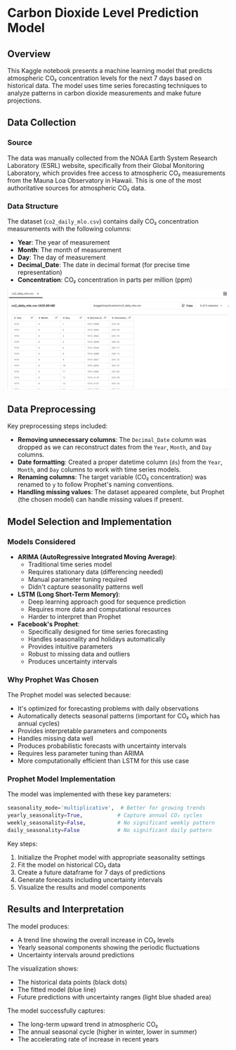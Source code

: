 # Carbon Dioxide Level Prediction Model

## Overview

This Kaggle notebook presents a machine learning model that predicts atmospheric CO₂ concentration levels for the next 7 days based on historical data. The model uses time series forecasting techniques to analyze patterns in carbon dioxide measurements and make future projections.

## Data Collection

### Source

The data was manually collected from the NOAA Earth System Research Laboratory (ESRL) website, specifically from their Global Monitoring Laboratory, which provides free access to atmospheric CO₂ measurements from the Mauna Loa Observatory in Hawaii. This is one of the most authoritative sources for atmospheric CO₂ data.

### Data Structure

The dataset (`co2_daily_mlo.csv`) contains daily CO₂ concentration measurements with the following columns:

- **Year**: The year of measurement
- **Month**: The month of measurement
- **Day**: The day of measurement
- **Decimal_Date**: The date in decimal format (for precise time representation)
- **Concentration**: CO₂ concentration in parts per million (ppm)

![co2_daily_mlo.csv](./CSVfile.png)

## Data Preprocessing

Key preprocessing steps included:

- **Removing unnecessary columns**: The `Decimal_Date` column was dropped as we can reconstruct dates from the `Year`, `Month`, and `Day` columns.
- **Date formatting**: Created a proper datetime column (`ds`) from the `Year`, `Month`, and `Day` columns to work with time series models.
- **Renaming columns**: The target variable (CO₂ concentration) was renamed to `y` to follow Prophet's naming conventions.
- **Handling missing values**: The dataset appeared complete, but Prophet (the chosen model) can handle missing values if present.

## Model Selection and Implementation

### Models Considered

- **ARIMA (AutoRegressive Integrated Moving Average)**:
  - Traditional time series model
  - Requires stationary data (differencing needed)
  - Manual parameter tuning required
  - Didn't capture seasonality patterns well
- **LSTM (Long Short-Term Memory)**:
  - Deep learning approach good for sequence prediction
  - Requires more data and computational resources
  - Harder to interpret than Prophet
- **Facebook's Prophet**:
  - Specifically designed for time series forecasting
  - Handles seasonality and holidays automatically
  - Provides intuitive parameters
  - Robust to missing data and outliers
  - Produces uncertainty intervals

### Why Prophet Was Chosen

The Prophet model was selected because:

- It's optimized for forecasting problems with daily observations
- Automatically detects seasonal patterns (important for CO₂ which has annual cycles)
- Provides interpretable parameters and components
- Handles missing data well
- Produces probabilistic forecasts with uncertainty intervals
- Requires less parameter tuning than ARIMA
- More computationally efficient than LSTM for this use case

### Prophet Model Implementation

The model was implemented with these key parameters:

```python
seasonality_mode='multiplicative',  # Better for growing trends
yearly_seasonality=True,           # Capture annual CO₂ cycles
weekly_seasonality=False,          # No significant weekly pattern
daily_seasonality=False            # No significant daily pattern
```

Key steps:

1. Initialize the Prophet model with appropriate seasonality settings
2. Fit the model on historical CO₂ data
3. Create a future dataframe for 7 days of predictions
4. Generate forecasts including uncertainty intervals
5. Visualize the results and model components

## Results and Interpretation

The model produces:

- A trend line showing the overall increase in CO₂ levels
- Yearly seasonal components showing the periodic fluctuations
- Uncertainty intervals around predictions

The visualization shows:

- The historical data points (black dots)
- The fitted model (blue line)
- Future predictions with uncertainty ranges (light blue shaded area)

The model successfully captures:

- The long-term upward trend in atmospheric CO₂
- The annual seasonal cycle (higher in winter, lower in summer)
- The accelerating rate of increase in recent years
